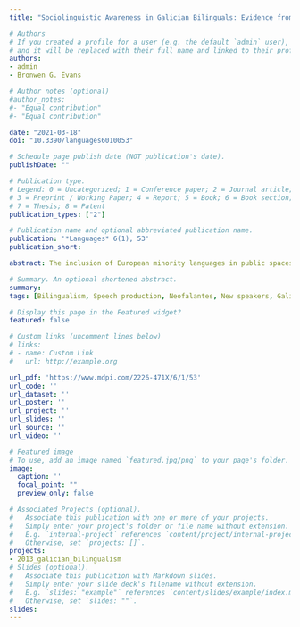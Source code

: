 ```yaml
---
title: "Sociolinguistic Awareness in Galician Bilinguals: Evidence from an Accent Identification Task"

# Authors
# If you created a profile for a user (e.g. the default `admin` user), write the username (folder name) here 
# and it will be replaced with their full name and linked to their profile.
authors:
- admin
- Bronwen G. Evans

# Author notes (optional)
#author_notes:
#- "Equal contribution"
#- "Equal contribution"

date: "2021-03-18"
doi: "10.3390/languages6010053"

# Schedule page publish date (NOT publication's date).
publishDate: ""

# Publication type.
# Legend: 0 = Uncategorized; 1 = Conference paper; 2 = Journal article;
# 3 = Preprint / Working Paper; 4 = Report; 5 = Book; 6 = Book section;
# 7 = Thesis; 8 = Patent
publication_types: ["2"]

# Publication name and optional abbreviated publication name.
publication: '*Languages* 6(1), 53'
publication_short:

abstract: The inclusion of European minority languages in public spaces such as education, administration and the media has led to the emergence of a new profile of speakers, “new speakers”, who typically acquire a minority language through education, but vary in terms of their language experience and use. The present study investigated whether a distinctive variety spoken by Galician new speakers (neofalantes) has emerged in the community and whether listeners’ language background influences accent identification abilities and patterns. Galician-Spanish bilingual listeners completed an accent identification task and were asked to comment on factors influencing their decision. Results demonstrated that all listeners could identify Galician-dominant better than Spanish-dominant bilinguals but could not identify neofalantes. Neofalantes were categorised as both Spanish- and Galician-dominant, supporting the idea that neofalantes have a hybrid variety. This finding suggests that listeners have a gradient representation of language background variation, with Galician-like and Spanish-like accents functioning as anchors and the neofalantes’ accent situated somewhere in the middle. Identification accuracy was similar for all listeners but neofalantes showed heightened sensitivity to the Galician-dominant variety, suggesting that evaluation of sociophonetic features depends on the listener’s language and social background. These findings contribute to our understanding of sociolinguistic awareness in bilingual contexts.

# Summary. An optional shortened abstract.
summary: 
tags: [Bilingualism, Speech production, Neofalantes, New speakers, Galician, Galego, Sociolinguistic awareness, Galician phonetics, Galician vowels, Language dominance switch]

# Display this page in the Featured widget?
featured: false

# Custom links (uncomment lines below)
# links:
# - name: Custom Link
#   url: http://example.org

url_pdf: 'https://www.mdpi.com/2226-471X/6/1/53'
url_code: ''
url_dataset: ''
url_poster: ''
url_project: ''
url_slides: ''
url_source: ''
url_video: ''

# Featured image
# To use, add an image named `featured.jpg/png` to your page's folder. 
image:
  caption: ''
  focal_point: ""
  preview_only: false

# Associated Projects (optional).
#   Associate this publication with one or more of your projects.
#   Simply enter your project's folder or file name without extension.
#   E.g. `internal-project` references `content/project/internal-project/index.md`.
#   Otherwise, set `projects: []`.
projects:
- 2013_galician_bilingualism
# Slides (optional).
#   Associate this publication with Markdown slides.
#   Simply enter your slide deck's filename without extension.
#   E.g. `slides: "example"` references `content/slides/example/index.md`.
#   Otherwise, set `slides: ""`.
slides:
---
```


